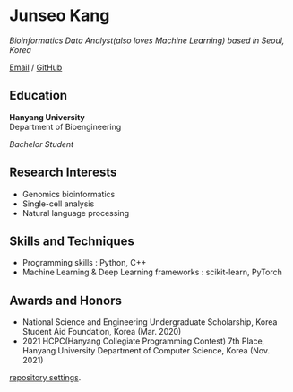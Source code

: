 # Junseo Kang

_Bioinformatics Data Analyst(also loves Machine Learning) based in Seoul, Korea_

[Email](kji98765@naver.com) / [GitHub](https://github.com/kangjunseo/)

## Education
**Hanyang University**  
Department of Bioengineering

_Bachelor Student_
## Research Interests
- Genomics bioinformatics 
- Single-cell analysis
- Natural language processing

## Skills and Techniques
- Programming skills : Python, C++
- Machine Learning & Deep Learning frameworks : scikit-learn, PyTorch

## Awards and Honors
- National Science and Engineering Undergraduate Scholarship, Korea Student Aid Foundation, Korea (Mar. 2020)
- 2021 HCPC(Hanyang Collegiate Programming Contest) 7th Place, Hanyang University Department of Computer Science, Korea (Nov. 2021)

[repository settings](https://github.com/kangjunseo/CV/settings/pages).
